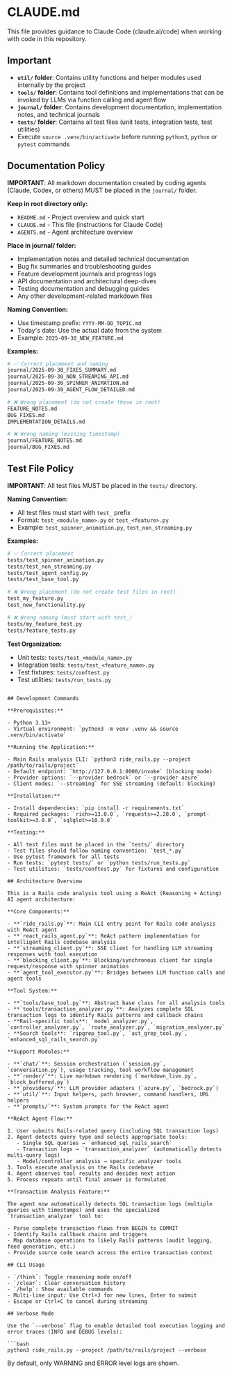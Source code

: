 # CLAUDE.md

This file provides guidance to Claude Code (claude.ai/code) when working with code in this repository.

## Important

- **`util/` folder**: Contains utility functions and helper modules used internally by the project
- **`tools/` folder**: Contains tool definitions and implementations that can be invoked by LLMs via function calling and agent flow
- **`journal/` folder**: Contains development documentation, implementation notes, and technical journals
- **`tests/` folder**: Contains all test files (unit tests, integration tests, test utilities)
- Execute `source .venv/bin/activate` before running `python3`, `python` or `pytest` commands

## Documentation Policy

**IMPORTANT**: All markdown documentation created by coding agents (Claude, Codex, or others) MUST be placed in the `journal/` folder.

**Keep in root directory only:**
- `README.md` - Project overview and quick start
- `CLAUDE.md` - This file (instructions for Claude Code)
- `AGENTS.md` - Agent architecture overview

**Place in journal/ folder:**
- Implementation notes and detailed technical documentation
- Bug fix summaries and troubleshooting guides
- Feature development journals and progress logs
- API documentation and architectural deep-dives
- Testing documentation and debugging guides
- Any other development-related markdown files

**Naming Convention:**
- Use timestamp prefix: `YYYY-MM-DD_TOPIC.md`
- Today's date: Use the actual date from the system
- Example: `2025-09-30_NEW_FEATURE.md`

**Examples:**
```bash
# ✅ Correct placement and naming
journal/2025-09-30_FIXES_SUMMARY.md
journal/2025-09-30_NON_STREAMING_API.md
journal/2025-09-30_SPINNER_ANIMATION.md
journal/2025-09-30_AGENT_FLOW_DETAILED.md

# ❌ Wrong placement (do not create these in root)
FEATURE_NOTES.md
BUG_FIXES.md
IMPLEMENTATION_DETAILS.md

# ❌ Wrong naming (missing timestamp)
journal/FEATURE_NOTES.md
journal/BUG_FIXES.md
```

## Test File Policy

**IMPORTANT**: All test files MUST be placed in the `tests/` directory.

**Naming Convention:**
- All test files must start with `test_` prefix
- Format: `test_<module_name>.py` or `test_<feature>.py`
- Example: `test_spinner_animation.py`, `test_non_streaming.py`

**Examples:**
```bash
# ✅ Correct placement
tests/test_spinner_animation.py
tests/test_non_streaming.py
tests/test_agent_config.py
tests/test_base_tool.py

# ❌ Wrong placement (do not create test files in root)
test_my_feature.py
test_new_functionality.py

# ❌ Wrong naming (must start with test_)
tests/my_feature_test.py
tests/feature_tests.py
```

**Test Organization:**
- Unit tests: `tests/test_<module_name>.py`
- Integration tests: `tests/test_<feature_name>.py`
- Test fixtures: `tests/conftest.py`
- Test utilities: `tests/run_tests.py`
```

## Development Commands

**Prerequisites:**

- Python 3.13+
- Virtual environment: `python3 -m venv .venv && source .venv/bin/activate`

**Running the Application:**

- Main Rails analysis CLI: `python3 ride_rails.py --project /path/to/rails/project`
- Default endpoint: `http://127.0.0.1:8000/invoke` (blocking mode)
- Provider options: `--provider bedrock` or `--provider azure`
- Client modes: `--streaming` for SSE streaming (default: blocking)

**Installation:**

- Install dependencies: `pip install -r requirements.txt`
- Required packages: `rich>=13.0.0`, `requests>=2.28.0`, `prompt-toolkit>=3.0.0`, `sqlglot>=10.0.0`

**Testing:**

- All test files must be placed in the `tests/` directory
- Test files should follow naming convention: `test_*.py`
- Use pytest framework for all tests
- Run tests: `pytest tests/` or `python tests/run_tests.py`
- Test utilities: `tests/conftest.py` for fixtures and configuration

## Architecture Overview

This is a Rails code analysis tool using a ReAct (Reasoning + Acting) AI agent architecture:

**Core Components:**

- **`ride_rails.py`**: Main CLI entry point for Rails code analysis with ReAct agent
- **`react_rails_agent.py`**: ReAct pattern implementation for intelligent Rails codebase analysis
- **`streaming_client.py`**: SSE client for handling LLM streaming responses with tool execution
- **`blocking_client.py`**: Blocking/synchronous client for single request/response with spinner animation
- **`agent_tool_executor.py`**: Bridges between LLM function calls and agent tools

**Tool System:**

- **`tools/base_tool.py`**: Abstract base class for all analysis tools
- **`tools/transaction_analyzer.py`**: Analyzes complete SQL transaction logs to identify Rails patterns and callback chains
- **Rail-specific tools**: `model_analyzer.py`, `controller_analyzer.py`, `route_analyzer.py`, `migration_analyzer.py`
- **Search tools**: `ripgrep_tool.py`, `ast_grep_tool.py`, `enhanced_sql_rails_search.py`

**Support Modules:**

- **`chat/`**: Session orchestration (`session.py`, `conversation.py`), usage tracking, tool workflow management
- **`render/`**: Live markdown rendering (`markdown_live.py`, `block_buffered.py`)
- **`providers/`**: LLM provider adapters (`azure.py`, `bedrock.py`)
- **`util/`**: Input helpers, path browser, command handlers, URL helpers
- **`prompts/`**: System prompts for the ReAct agent

**ReAct Agent Flow:**

1. User submits Rails-related query (including SQL transaction logs)
2. Agent detects query type and selects appropriate tools:
   - Single SQL queries → `enhanced_sql_rails_search`
   - Transaction logs → `transaction_analyzer` (automatically detects multi-query logs)
   - Model/controller analysis → specific analyzer tools
3. Tools execute analysis on the Rails codebase
4. Agent observes tool results and decides next action
5. Process repeats until final answer is formulated

**Transaction Analysis Feature:**

The agent now automatically detects SQL transaction logs (multiple queries with timestamps) and uses the specialized `transaction_analyzer` tool to:

- Parse complete transaction flows from BEGIN to COMMIT
- Identify Rails callback chains and triggers
- Map database operations to likely Rails patterns (audit logging, feed generation, etc.)
- Provide source code search across the entire transaction context

## CLI Usage

- `/think`: Toggle reasoning mode on/off
- `/clear`: Clear conversation history
- `/help`: Show available commands
- Multi-line input: Use Ctrl+J for new lines, Enter to submit
- Escape or Ctrl+C to cancel during streaming

## Verbose Mode

Use the `--verbose` flag to enable detailed tool execution logging and error traces (INFO and DEBUG levels):

```bash
python3 ride_rails.py --project /path/to/rails/project --verbose
```

By default, only WARNING and ERROR level logs are shown.
